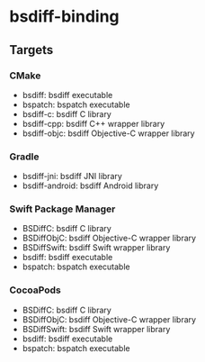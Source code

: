 # bsdiff-binding

## Targets

### CMake

- bsdiff: bsdiff executable
- bspatch: bspatch executable
- bsdiff-c: bsdiff C library
- bsdiff-cpp: bsdiff C++ wrapper library
- bsdiff-objc: bsdiff Objective-C wrapper library

### Gradle

- bsdiff-jni: bsdiff JNI library
- bsdiff-android: bsdiff Android library

### Swift Package Manager

- BSDiffC: bsdiff C library
- BSDiffObjC: bsdiff Objective-C wrapper library
- BSDiffSwift: bsdiff Swift wrapper library
- bsdiff: bsdiff executable
- bspatch: bspatch executable

### CocoaPods

- BSDiffC: bsdiff C library
- BSDiffObjC: bsdiff Objective-C wrapper library
- BSDiffSwift: bsdiff Swift wrapper library
- bsdiff: bsdiff executable
- bspatch: bspatch executable
